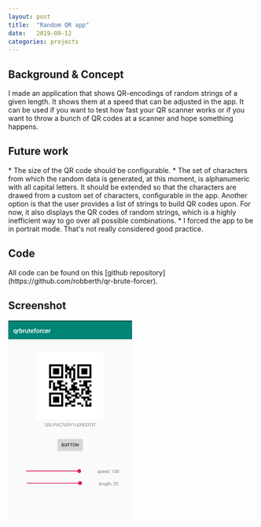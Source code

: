 ```yaml
---
layout: post
title:  "Random QR app"
date:   2019-09-12 
categories: projects
---
```


<h2>Background & Concept</h2>
I made an application that shows QR-encodings of random strings of a given length.
It shows them at a speed that can be adjusted in the app.
It can be used if you want to test how fast your QR scanner works or if you want to throw a bunch of QR codes at a scanner and hope something happens.

<h2>Future work</h2>
* The size of the QR code should be configurable.
* The set of characters from which the random data is generated, at this moment, is alphanumeric with all capital letters. It should be extended so that the characters are drawed from a custom set of characters, configurable in the app. Another option is that the user provides a list of strings to build QR codes upon. For now, it also displays the QR codes of random strings, which is a highly inefficient way to go over all possible combinations.
* I forced the app to be in portrait mode. That's not really considered good practice.

<h2>Code</h2>
All code can be found on this [github repository](https://github.com/robberth/qr-brute-forcer).


<h2>Screenshot</h2>
<img src="/assets/img/qr-app/qr-app.png" alt="qr app screenshot" style="width: 50%;"/><br>
